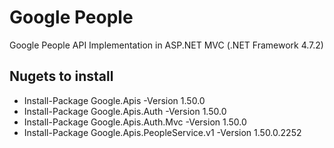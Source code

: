 # Google People
Google People API Implementation in ASP.NET MVC (.NET Framework 4.7.2)

## Nugets to install
- Install-Package Google.Apis -Version 1.50.0
- Install-Package Google.Apis.Auth -Version 1.50.0
- Install-Package Google.Apis.Auth.Mvc -Version 1.50.0
- Install-Package Google.Apis.PeopleService.v1 -Version 1.50.0.2252
